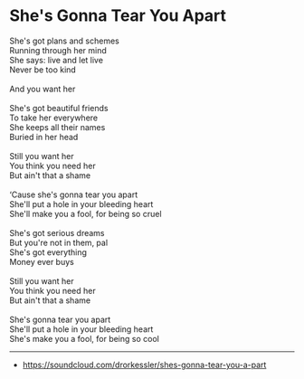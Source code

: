 # She's Gonna Tear You Apart

She's got plans and schemes\
Running through her mind\
She says: live and let live\
Never be too kind\
\
And you want her\
\
She's got beautiful friends\
To take her everywhere\
She keeps all their names\
Buried in her head\
\
Still you want her\
You think you need her\
But ain't that a shame\
\
‘Cause she's gonna tear you apart\
She'll put a hole in your bleeding heart\
She'll make you a fool, for being so cruel\
\
She's got serious dreams\
But you're not in them, pal\
She's got everything\
Money ever buys\
\
Still you want her\
You think you need her\
But ain't that a shame\
\
She's gonna tear you apart\
She'll put a hole in your bleeding heart\
She's make you a fool, for being so cool

---
- https://soundcloud.com/drorkessler/shes-gonna-tear-you-a-part
